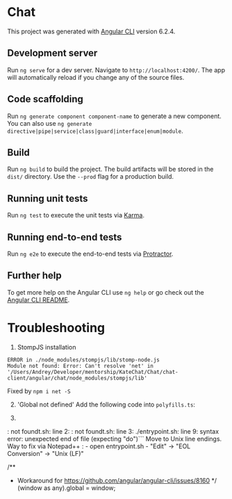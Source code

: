 # Chat

This project was generated with [Angular CLI](https://github.com/angular/angular-cli) version 6.2.4.

## Development server

Run `ng serve` for a dev server. Navigate to `http://localhost:4200/`. The app will automatically reload if you change any of the source files.

## Code scaffolding

Run `ng generate component component-name` to generate a new component. You can also use `ng generate directive|pipe|service|class|guard|interface|enum|module`.

## Build

Run `ng build` to build the project. The build artifacts will be stored in the `dist/` directory. Use the `--prod` flag for a production build.

## Running unit tests

Run `ng test` to execute the unit tests via [Karma](https://karma-runner.github.io).

## Running end-to-end tests

Run `ng e2e` to execute the end-to-end tests via [Protractor](http://www.protractortest.org/).

## Further help

To get more help on the Angular CLI use `ng help` or go check out the [Angular CLI README](https://github.com/angular/angular-cli/blob/master/README.md).

# Troubleshooting

1. StompJS installation
```
ERROR in ./node_modules/stompjs/lib/stomp-node.js
Module not found: Error: Can't resolve 'net' in '/Users/Andrey/Developer/mentorship/KateChat/Chat/chat-client/angular/chat/node_modules/stompjs/lib'
```
Fixed by `npm i net -S`

2. 'Global not defined'
Add the following code into `polyfills.ts`:

3. ```
: not foundt.sh: line 2:
: not foundt.sh: line 3:
./entrypoint.sh: line 9: syntax error: unexpected end of file (expecting "do")```
Move to Unix line endings. Way to fix via Notepad++ :
	- open entrypoint.sh
	- "Edit" -> "EOL Conversion" -> "Unix (LF)"


/**
 * Workaround for https://github.com/angular/angular-cli/issues/8160
 */
(window as any).global = window; 
```